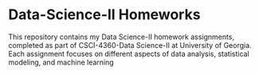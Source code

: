 # Data-Science-II Homeworks
This repository contains my Data Science-II homework assignments, completed as part of CSCI-4360-Data Science-II at University of Georgia. Each assignment focuses on different aspects of data analysis, statistical modeling, and machine learning

